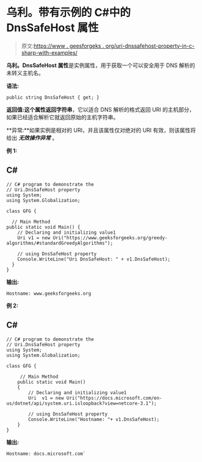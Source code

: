 # 乌利。带有示例的 C#中的 DnsSafeHost 属性

> 原文:[https://www . geesforgeks . org/uri-dnssafehost-property-in-c-sharp-with-examples/](https://www.geeksforgeeks.org/uri-dnssafehost-property-in-c-sharp-with-examples/)

**乌利。DnsSafeHost 属性**是实例属性，用于获取一个可以安全用于 DNS 解析的未转义主机名。

**语法:**

```
public string DnsSafeHost { get; }

```

**返回值:**这个属性返回**字符串**，它以适合 DNS 解析的格式返回 URI 的主机部分，如果已经适合解析它就返回原始的主机字符串。

**异常:**如果实例是相对的 URI，并且该属性仅对绝对的 URI 有效，则该属性将给出 ***无效操作异常*** 。

**例 1:**

## C#

```
// C# program to demonstrate the
// Uri.DnsSafeHost property
using System;
using System.Globalization;

class GFG {

  // Main Method
public static void Main() {
    // Declaring and initializing value1
    Uri v1 = new Uri("https://www.geeksforgeeks.org/greedy-algorithms/#standardGreedyAlgorithms");

    // using DnsSafeHost property
    Console.WriteLine("Uri DnsSafeHost: " + v1.DnsSafeHost);
  }
}
```

**输出:**

```
Hostname: www.geeksforgeeks.org

```

**例 2:**

## C#

```
// C# program to demonstrate the  
// Uri.DnsSafeHost property  
using System;  
using System.Globalization;  

class GFG {  

     // Main Method  
    public static void Main()  
    {  
        // Declaring and initializing value1  
        Uri  v1 = new Uri("https://docs.microsoft.com/en-us/dotnet/api/system.uri.isloopback?view=netcore-3.1");

        // using DnsSafeHost property  
        Console.WriteLine("Hostname: "+ v1.DnsSafeHost);  
    }  
}
```

**输出:**

```
Hostname: docs.microsoft.com`

```